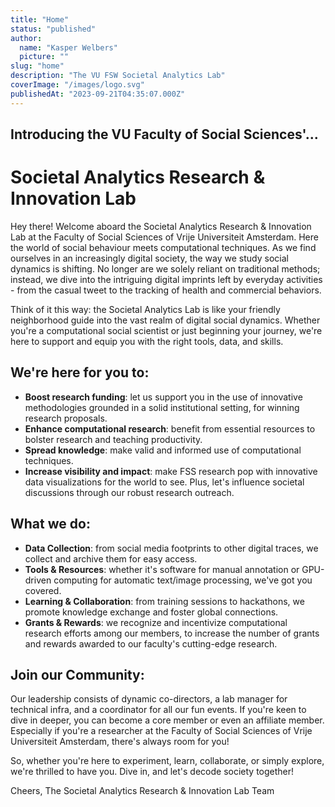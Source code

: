 ```yaml
---
title: "Home"
status: "published"
author:
  name: "Kasper Welbers"
  picture: ""
slug: "home"
description: "The VU FSW Societal Analytics Lab"
coverImage: "/images/logo.svg"
publishedAt: "2023-09-21T04:35:07.000Z"
---
```


## Introducing the VU Faculty of Social Sciences'...

# Societal Analytics Research & Innovation Lab

Hey there! Welcome aboard the Societal Analytics Research & Innovation Lab at the Faculty of Social Sciences of Vrije Universiteit Amsterdam. Here the world of social behaviour meets computational techniques. As we find ourselves in an increasingly digital society, the way we study social dynamics is shifting. No longer are we solely reliant on traditional methods; instead, we dive into the intriguing digital imprints left by everyday activities - from the casual tweet to the tracking of health and commercial behaviors.

Think of it this way: the Societal Analytics Lab is like your friendly neighborhood guide into the vast realm of digital social dynamics. Whether you're a computational social scientist or just beginning your journey, we're here to support and equip you with the right tools, data, and skills.

## We're here for you to:

- **Boost research funding**: let us support you in the use of innovative methodologies grounded in a solid institutional setting, for winning research proposals.
- **Enhance computational research**: benefit from essential resources to bolster research and teaching productivity.
- **Spread knowledge**: make valid and informed use of computational techniques.
- **Increase visibility and impact**: make FSS research pop with innovative data visualizations for the world to see. Plus, let's influence societal discussions through our robust research outreach.

## What we do:

- **Data Collection**: from social media footprints to other digital traces, we collect and archive them for easy access.
- **Tools & Resources**: whether it's software for manual annotation or GPU-driven computing for automatic text/image processing, we've got you covered.
- **Learning & Collaboration**: from training sessions to hackathons, we promote knowledge exchange and foster global connections.
- **Grants & Rewards**: we recognize and incentivize computational research efforts among our members, to increase the number of grants and rewards awarded to our faculty's cutting-edge research.

## Join our Community:

Our leadership consists of dynamic co-directors, a lab manager for technical infra, and a coordinator for all our fun events. If you're keen to dive in deeper, you can become a core member or even an affiliate member. Especially if you're a researcher at the Faculty of Social Sciences of Vrije Universiteit Amsterdam, there's always room for you!

So, whether you're here to experiment, learn, collaborate, or simply explore, we're thrilled to have you. Dive in, and let's decode society together!

Cheers,
The Societal Analytics Research & Innovation Lab Team
